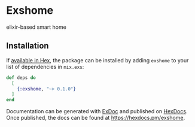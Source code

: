 # Exshome
elixir-based smart home

## Installation

If [available in Hex](https://hex.pm/docs/publish), the package can be installed
by adding `exshome` to your list of dependencies in `mix.exs`:

```elixir
def deps do
  [
    {:exshome, "~> 0.1.0"}
  ]
end
```

Documentation can be generated with [ExDoc](https://github.com/elixir-lang/ex_doc)
and published on [HexDocs](https://hexdocs.pm). Once published, the docs can
be found at <https://hexdocs.pm/exshome>.

